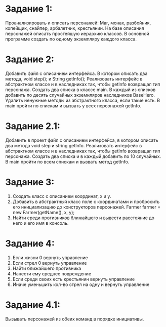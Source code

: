 # Задание 1:
Проанализировать и описать персонажей: Маг, монах, разбойник, копейщик, снайпер, арбалетчик, крестьянин. На базе описания персонажей описать простейшую иерархию классов. В основной программе создать по одному экземпляру каждого класса.

# Задание 2:
Добавить файл с описанием интерфейса. В котором описать два метода, void step(); и String getInfo(); Реализовать интерфейс в абстрактном классе и в наследниках так, чтобы getInfo возвращал тип персонажа. Создать два списка в классе main. В каждый из списков добавить по десять случайных экземнляров наследников BaseHero. Удалить ненужные методы из абстрактного класса, если такие есть. В main пройти по спискам и вызвать у всех персонажей getInfo.

# Задание 2.1:
Добавить в проект файл с описанием интерфейса, в котором описать два метода void step и string getInfo. Реализовать интерфейс в абстрактном классе и в наследниках так, чтобы getInfo возвращал тип персонажа. Создать два списка и в каждый добавить по 10 случайных. В main пройти по всем спискам и вызвать метод getInfo.

# Задание 3:
1. Создать класс с описанием координат, x и y.
2. Добавить в абстрактный класс поле с координатами и пробросить его инициализацию до конструкторов персонажей. Farmer farmer = new Farmer(getName(), x, y);
3. Найти среди противников ближайшего и вывести расстояние до него и его имя в консоль.

# Задание 4:
1. Если жизни 0 вернуть управление
2. Если стрел 0 вернуть управление
3. Найти ближайшего противника
4. Нанести ему среднее повреждение
5. Если среди своих есть крестьянин вернуть управление
6. Иначе уменьшить кол-во стрел на одну и вернуть управление

# Задание 4.1:
Вызывать персонажей из обеих команд в порядке инициативы.